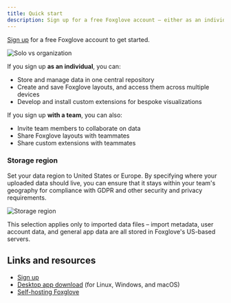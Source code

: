 ```yaml
---
title: Quick start
description: Sign up for a free Foxglove account – either as an individual or with a team.
---
```


[Sign up](https://console.foxglove.dev/signup) for a free Foxglove account to get started.

![Solo vs organization](/img/docs/introduction/solo-vs-organization.png)

If you sign up **as an individual**, you can:

- Store and manage data in one central repository
- Create and save Foxglove layouts, and access them across multiple devices
- Develop and install custom extensions for bespoke visualizations

If you sign up **with a team**, you can also:

- Invite team members to collaborate on data
- Share Foxglove layouts with teammates
- Share custom extensions with teammates

### Storage region

Set your data region to United States or Europe. By specifying where your uploaded data should live, you can ensure that it stays within your team's geography for compliance with GDPR and other security and privacy requirements.

![Storage region](/img/docs/introduction/storage-region.png)

This selection applies only to imported data files – import metadata, user account data, and general app data are all stored in Foxglove's US-based servers.

## Links and resources

- [Sign up](https://console.foxglove.dev/signup)
- [Desktop app download](https://foxglove.dev/download) (for Linux, Windows, and macOS)
- [Self-hosting Foxglove](/docs/primary-sites/introduction)
